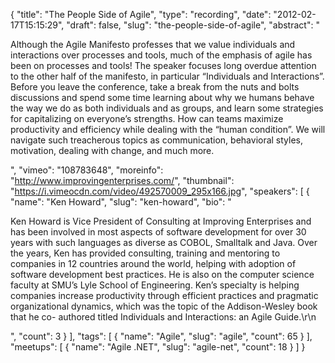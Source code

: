 {
  "title": "The People Side of Agile",
  "type": "recording",
  "date": "2012-02-17T15:15:29",
  "draft": false,
  "slug": "the-people-side-of-agile",
  "abstract": "<p>Although the Agile Manifesto professes that we value individuals and interactions over processes and tools, much of the emphasis of agile has been on processes and tools! The speaker focuses long overdue attention to the other half of the manifesto, in particular &ldquo;Individuals and Interactions&rdquo;. Before you leave the conference, take a break from the nuts and bolts discussions and spend some time learning about why we humans behave the way we do as both individuals and as groups, and learn some strategies for capitalizing on everyone&rsquo;s strengths. How can teams maximize productivity and efficiency while dealing with the &ldquo;human condition&rdquo;. We will navigate such treacherous topics as communication, behavioral styles, motivation, dealing with change, and much more.</p>",
  "vimeo": "108783648",
  "moreinfo": "http://www.improvingenterprises.com/",
  "thumbnail": "https://i.vimeocdn.com/video/492570009_295x166.jpg",
  "speakers": [
    {
      "name": "Ken Howard",
      "slug": "ken-howard",
      "bio": "<p>Ken Howard is Vice President of Consulting at Improving Enterprises and has been involved in most aspects of software development for over 30 years with such languages as diverse as COBOL, Smalltalk and Java. Over the years, Ken has provided consulting, training and mentoring to companies in 12 countries around the world, helping with adoption of software development best practices. He is also on the computer science faculty at SMU’s Lyle School of Engineering. Ken’s specialty is helping companies increase productivity through efficient practices and pragmatic organizational dynamics, which was the topic of the Addison-Wesley book that he co- authored titled Individuals and Interactions: an Agile Guide.\r\n</p>",
      "count": 3
    }
  ],
  "tags": [
    {
      "name": "Agile",
      "slug": "agile",
      "count": 65
    }
  ],
  "meetups": [
    {
      "name": "Agile .NET",
      "slug": "agile-net",
      "count": 18
    }
  ]
}
